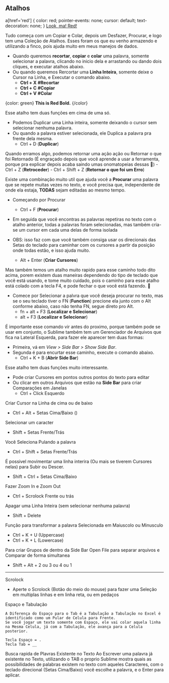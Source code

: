 ## Atalhos

a[href='red'] {
    color: red;
    pointer-events: none;
    cursor: default;
    text-decoration: none;
}
<a href="red">Look, ma! Red!</a>

Tudo começa com um Copiar e Colar, depois um Desfazer, Procurar, e logo tem uma Coleção de Atalhos.
Esses foram os que eu venho armazendo e utilizando a finco, pois ajuda muito em meus manejos de dados.

- Quando queremos **recortar**, **copiar** e **colar** uma palavra, somente selecionar a palavra, clicando no inicio dela e arrastando ou dando dois cliques, e executar atalhos abaixo.
- Ou quando queremos Rercortar uma **Linha Inteira**, somente deixe o Cursor na Linha, e Executar o comando abaixo.
    -  **Ctrl + X** **#Recortar**
    -  **Ctrl + C** **#Copiar**
    -  **Ctrl + V** **#Colar** 

{color: green} **This is Red Bold.** {/color}
    
Esse atalho tem duas funções em cima de uma só.
 - Podemos Duplicar uma Linha inteira, somente deixando o cursor sem selecionar nenhuma palavra.
 - Ou quando a palavra estiver selecionada, ele Duplica a palavra pra frente dela mesma.
    - Ctrl + D (**Duplicar**)


Quando erramos algo, podemos retornar uma ação ação ou Retornar o que foi Retornado (É engraçado depois que você aprende a usar a ferramenta, porque pra explicar depois acaba saindo umas onomatopeias dessas 🤣)
    - Ctrl + Z (**Retroceder**)
    - Ctrl + Shift + Z (**Retornar o que foi um Erro**)

Existe uma combinação muito util que ajuda você a **Procurar** uma palavra que se repete muitas vezes no texto, e você precisa que, independente de onde ela estaja, **TODAS** sejam editadas ao mesmo tempo.
 - Começando por Procurar
    - Ctrl + F (**Procurar**)

 - Em seguida que você encontras as palavras repetiras no texto com o atalho anterior, todas a palavras foram selecionadas, mas também cria-se um cursor em cada uma delas de forma isolada
 - OBS: isso faz com que você também consiga usar os direcionais das Setas do teclado para caminhar com os cursores a partir da posição onde todas estão, e isso ajuda muito.
    - Alt + Enter (**Criar Cursores**)

Mas também temos um atalho muito rapido para esse caminho todo dito acima, porem existem duas maneiras dependendo do tipo de teclado que você está usando, e tome muito cuidado, pois o caminho para esse atalho está colado com a tecla F4, e pode fechar o que você está fazendo. 👹
- Comece por Selecionar a palvra que você deseja procurar no texto, mas se o seu teclado tiver o FN (**Function**) precione ela junto com o Alt conforme abaixo, caso não tenha FN, segue direto pro Alt.
     - fn + alt + F3 (**Localizar e Selecionar**)
     - alt + F3 (**Localizar e Selecionar**)

É importante esse comando vir antes do proximo, porque também pode se usar em conjunto, o Sublime também tem um Gerenciador de Arquivos que fica na Lateral Esquerda, para fazer ele aparecer tem duas formas:
 - Primeira, vá em *View > Side Bar > Show Side Bar*.
 - Segunda é para encurtar esse caminho, execute o comando abaixo.
    - Ctrl + K + B (**Abrir Side Bar**)

Esse atalho tem duas funções muito interessante.
 - Pode criar Cursores em pontos outros pontos do texto para editar
 - Ou clicar em outros Arquivos que estão na **Side Bar** para criar Comparações em Janelas
    - Ctrl + Click Esquerdo 

Criar Cursor na Linha de cima ou de baixo
 - Ctrl + Alt + Setas Cima/Baixo ()

Selecionar um caracter 
 - Shift + Setas Frente/Trás

Você Seleciona Pulando a palavra
 - Ctrl + Shift + Setas Frente/Trás

É possivel movimentar uma linha interira (Ou mais se tiverem Cursores nelas) para Subir ou Descer.
 - Shift + Ctrl + Setas Cima/Baixo


Fazer Zoom In e Zoom Out
 - Ctrl + Scrolock Frente ou trás

Apagar uma Linha Inteira (sem selecionar nenhuma palavra)
 - Shift + Delete

Função para transformar a palavra Selecionada em Maiuscolo ou Minusculo
 - Ctrl + K + U (Uppercase)
 - Ctrl + K + L (Lowercase)

Para criar Grupos de dentro da Side Bar Open File para separar arquivos e Comparar de forma simultanea
 - Shift + Alt + 2 ou 3 ou 4 ou 1
____________________________________________________________________________________________________________
Scrolock
 - Aperte o Scrolock (Botão do meio do mouse) para fazer uma Seleção em multiplas linhas e em linha reta, ou em pedaços

Espaço e Tabulação
	
	A Diferença do Espaço para o Tab é a Tabulação a Tabulação no Excel é identificado como um Pular de Celula para Frente.
	Se você jogar um texto somente com Espaço, ele vai colar aquela linha na Mesma Celula, já com a Tabulação, ele avança para a Celula posterior.

	Tecla Espaço = .
	Tecla Tab = __

Busca rapida de Plavras Existente no Texto
    Ao Escrever uma palavra já existente no Texto, utilizando o TAB o proprio Sublime mostra quais as possibilidades de palabras existem no texto com aqueles Caracteres, com o teclado direcional (Setas Cima/Baixo) você escolhe a palavra, e o Enter para aplicar.
